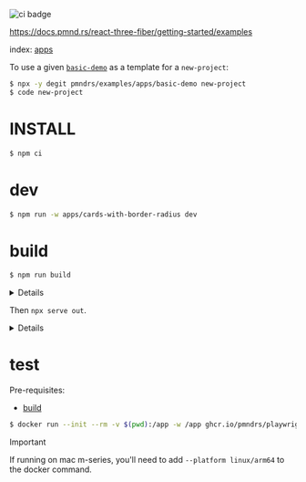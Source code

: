 ![ci badge](https://github.com/pmndrs/examples/actions/workflows/ci.yml/badge.svg?branch=main)

https://docs.pmnd.rs/react-three-fiber/getting-started/examples

index: [apps](apps)

To use a given [`basic-demo`](apps/basic-demo) as a template for a `new-project`:

```sh
$ npx -y degit pmndrs/examples/apps/basic-demo new-project
$ code new-project
```

# INSTALL

```sh
$ npm ci
```

# dev

```sh
$ npm run -w apps/cards-with-border-radius dev
```

# build

```sh
$ npm run build
```

<details>

This will execute `^build2` which will `vite build` each app with:

- a `--base` set to `/examples/${app_name}`
- a custom vite `--config`, whith a `monkey()` plugin that will:
  - [`deterministic`](packages/examples/src/deterministic.js) script into `src/index.jsx`
  - monkeypatch the `<Canvas>` with [`CheesyCanvas`](packages/examples/src/CheesyCanvas.jsx) for setting up the scene for playwright screenshots

</details>

Then `npx serve out`.

<details>

You can build a specific app thanks to [`--filter`](https://turbo.build/repo/docs/reference/run#--filter-string):

```sh
$ npm run build -- --filter aquarium
```

</details>

# test

Pre-requisites:

- [build](#build)

```sh
$ docker run --init --rm -v $(pwd):/app -w /app ghcr.io/pmndrs/playwright:main npm test
```

> [!IMPORTANT]
> If running on mac m-series, you'll need to add `--platform linux/arm64` to the docker command.
